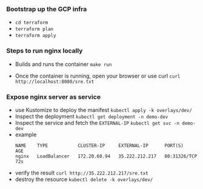 ### Bootstrap up the GCP infra
- `cd terraform`
- `terraform plan`
- `terraform apply`

### Steps to run nginx locally
- Builds and runs the container
`make run`     

- Once the container is running, open your browser or use curl
`curl http://localhost:8080/sre.txt`

### Expose nginx server as service
- use Kustomize to deploy the manifest 
`kubectl apply -k overlays/dev/`
- Inspect the deployment
`kubectl get deployment -n demo-dev`
- Inspect the service and fetch the `EXTERNAL-IP`
`kubectl get svc -n demo-dev`
- example
    ```
    NAME    TYPE           CLUSTER-IP     EXTERNAL-IP      PORT(S)        AGE
    nginx   LoadBalancer   172.20.60.94   35.222.212.217   80:31326/TCP   72s
    ```
- verify the result
`curl http://35.222.212.217/sre.txt`
- destroy the resource
`kubectl delete -k overlays/dev/`